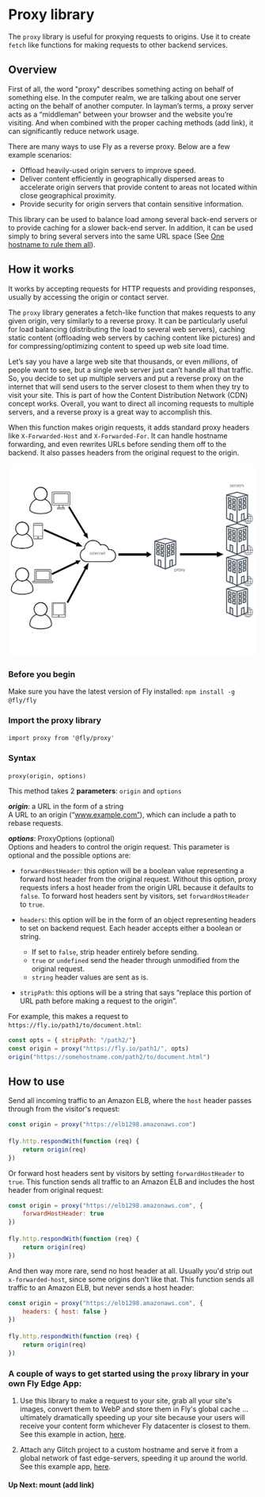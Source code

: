 # Proxy library  

The `proxy` library is useful for proxying requests to origins. Use it to create `fetch` like functions for making requests to other backend services. 

## Overview 

First of all, the word "proxy" describes something acting on behalf of something else. In the computer realm, we are talking about one server acting on the behalf of another computer. In layman’s terms, a proxy server acts as a “middleman” between your browser and the website you’re visiting. And when combined with the proper caching methods (add link), it can significantly reduce network usage. 

There are many ways to use Fly as a reverse proxy. Below are a few example scenarios: 

* Offload heavily-used origin servers to improve speed. 
* Deliver content efficiently in geographically dispersed areas to accelerate origin servers that provide content to areas not located within close geographical proximity. 
* Provide security for origin servers that contain sensitive information. 

 This library can be used to balance load among several back-end servers or to provide caching for a slower back-end server. In addition, it can be used simply to bring several servers into the same URL space (See [One hostname to rule them all](https://fly.io/articles/one-hostname-to-rule-them-all-updated-version/)).  

## How it works 

It works by accepting requests for HTTP requests and providing responses, usually by accessing the origin or contact server. 

The `proxy` library generates a fetch-like function that makes requests to any given origin, very similarly to a reverse proxy. It can be particularly useful for load balancing (distributing the load to several web servers), caching static content (offloading web servers by caching content like pictures) and for compressing/optimizing content to speed up web site load time. 

Let’s say you have a large web site that thousands, or even _millions_, of people want to see, but a single web server just can’t handle all that traffic. So, you decide to set up multiple servers and put a reverse proxy on the internet that will send users to the server closest to them when they try to visit your site. This is part of how the Content Distribution Network (CDN) concept works. Overall, you want to direct all incoming requests to multiple servers, and a reverse proxy is a great way to accomplish this. 

When this function makes origin requests, it adds standard proxy headers like `X-Forwarded-Host` and `X-Forwarded-For`. It can handle hostname forwarding, and even rewrites URLs before sending them off to the backend. It also passes headers from the original request to the origin. 

![Proxy Diagram](images/proxy-diagram-docs@2x.png "proxy diagram")

### Before you begin   

Make sure you have the latest version of Fly installed: `npm install -g @fly/fly`   

### Import the proxy library 

`import proxy from '@fly/proxy'` 

### Syntax 

`proxy(origin, options)` 

This method takes 2 **parameters**: `origin` and `options` 

***origin***: a URL in the form of a string  
A URL to an origin (“www.example.com”), which can include a path to rebase requests. 

***options***: ProxyOptions (optional)   
Options and headers to control the origin request. This parameter is optional and the possible options are: 

* `forwardHostHeader`: this option will be a boolean value representing a forward host header from the original request. Without this option, proxy requests infers a host header from the origin URL because it defaults to `false`. To forward host headers sent by visitors, set `forwardHostHeader` to `true`. 

* `headers`: this option will be in the form of an object representing headers to set on backend request. Each header accepts either a boolean or string. 

	* If set to `false`, strip header entirely before sending.  
	* `true` or `undefined` send the header through unmodified from the original request.  
	* `string` header values are sent as is. 

* `stripPath`: this options will be a string that says “replace this portion of URL path before making a request to the origin”. 

For example, this makes a request to `https://fly.io/path1/to/document.html`: 

```javascript 
const opts = { stripPath: "/path2/"}  
const origin = proxy("https://fly.io/path1/", opts)  
origin("https://somehostname.com/path2/to/document.html") 
``` 

## How to use 

Send all incoming traffic to an Amazon ELB, where the `host` header passes through from the visitor's request: 

```javascript 
const origin = proxy("https://elb1298.amazonaws.com") 

fly.http.respondWith(function (req) { 
    return origin(req) 
}) 
``` 

Or forward host headers sent by visitors by setting `forwardHostHeader` to `true`. This function sends all traffic to an Amazon ELB and includes the host header from original request: 
 
```javascript 
const origin = proxy("https://elb1298.amazonaws.com", { 
    forwardHostHeader: true 
}) 

fly.http.respondWith(function (req) { 
    return origin(req) 
}) 
``` 

And then way more rare, send no host header at all. Usually you'd strip out `x-forwarded-host`, 
since some origins don't like that. This function sends all traffic to an Amazon ELB, but never sends a host header: 
 
```javascript 
const origin = proxy("https://elb1298.amazonaws.com", { 
    headers: { host: false } 
}) 

fly.http.respondWith(function (req) { 
    return origin(req) 
}) 
```

### A couple of ways to get started using the `proxy` library in your own Fly Edge App:

1.  Use this library to make a request to your site, grab all your site's images, convert them to WebP and store them in Fly's global cache ... ultimately dramatically speeding up your site because your users will receive your content form whichever Fly datacenter is closest to them. See this example in action, [here](https://fly.io/articles/google-lighthouse-series-part-one-improve-scores-with-next-gen-image-optimization/). 


2. Attach any Glitch project to a custom hostname and serve it from a global network of fast edge-servers, speeding it up around the world. See this example app, [here](https://fly.io/articles/fly-glitch-custom-hostnames/). 

#### Up Next: mount (add link)